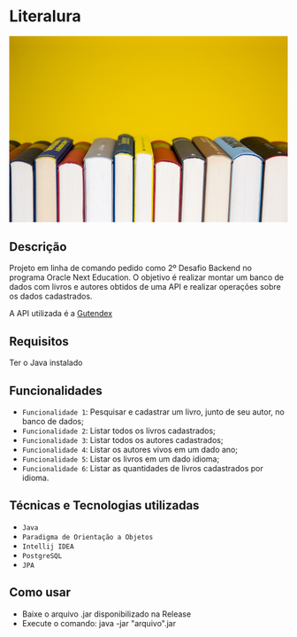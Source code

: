 # Literalura
![Imagem de livros](assets/books-5937716_1280.jpg)

## Descrição 
Projeto em linha de comando pedido como 2º Desafio Backend no programa Oracle Next Education. 
O objetivo é realizar montar um banco de dados com livros e autores obtidos de uma API e realizar operações sobre os dados cadastrados.

A API utilizada é a [Gutendex](https://gutendex.com/)

## Requisitos
Ter o Java instalado

## Funcionalidades
- `Funcionalidade 1`: Pesquisar e cadastrar um livro, junto de seu autor, no banco de dados;
- `Funcionalidade 2`: Listar todos os livros cadastrados;
- `Funcionalidade 3`: Listar todos os autores cadastrados;
- `Funcionalidade 4`: Listar os autores vivos em um dado ano;
- `Funcionalidade 5`: Listar os livros em um dado idioma;
- `Funcionalidade 6`: Listar as quantidades de livros cadastrados por idioma.

## Técnicas e Tecnologias utilizadas
- `Java`
- `Paradigma de Orientação a Objetos`
- `Intellij IDEA`
- `PostgreSQL`
- `JPA`

## Como usar
- Baixe o arquivo .jar disponibilizado na Release
- Execute o comando: java -jar "arquivo".jar
